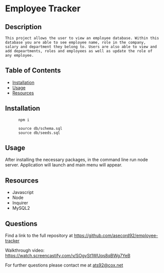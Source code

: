 # Employee Tracker


  ## Description
    This project allows the user to view an employee database. Within this database you are able to see employee name, role in the company, salary and department they belong to. Users are also able to view and add depeartments, roles and employees as well as update the role of any employee. 
  ## Table of Contents

  * [Installation](#installation)
  * [Usage](#usage)
  * [Resources](#resources)

  ## Installation
  
          npm i

          source db/schema.sql
          source db/seeds.sql

  ## Usage

  After installing the necessary packages, in the command line run node server. Application will launch and main menu will appear.

  ## Resources

  * Javascript
  * Node
  * Inquirer
  * MySQL2

  ## Questions

  Find a link to the full repository at https://github.com/asecord92/employee-tracker

  Walkthrough video: https://watch.screencastify.com/v/SOgySt1WUqs8qBWg7YeB

  For further questions please contact me at [ats92@cox.net](mailto:ats92@cox.net)